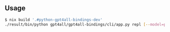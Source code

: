 Usage
-----

``` sh
$ nix build '.#python-gpt4all-bindings-dev'
./result/bin/python gpt4all/gpt4all-bindings/cli/app.py repl [--model=path/to/model]
```
